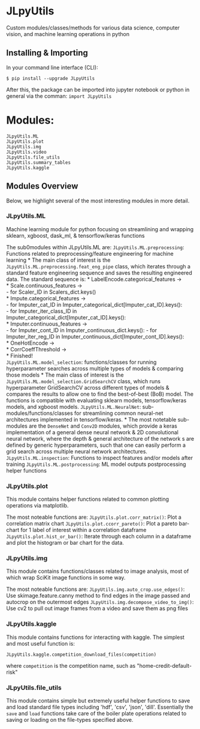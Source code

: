 # JLpyUtils
Custom modules/classes/methods for various data science, computer vision, and machine learning operations in python
    
## Installing & Importing
In your command line interface (CLI):
```
$ pip install --upgrade JLpyUtils
```
After this, the package can be imported into jupyter notebook or python in general via the comman:
```import JLpyUtils```


# Modules:
```
JLpyUtils.ML
JLpyUtils.plot
JLpyUtils.img
JLpyUtils.video
JLpyUtils.file_utils
JLpyUtils.summary_tables
JLpyUtils.kaggle
```

## Modules Overview

Below, we highlight several of the most interesting modules in more detail.

### JLpyUtils.ML
Machine learning module for python focusing on streamlining and wrapping sklearn, xgboost, dask_ml, & tensorflow/keras functions

The sub0modules within JLpyUtils.ML are:
```JLpyUtils.ML.preprocessing```: Functions related to preprocessing/feature engineering for machine learning
    * The main class of interest is the ```JLpyUtils.ML.preprocessing.feat_eng_pipe``` class, which iterates through a standard feature engineering sequence and saves the resulting engineered data. The standard sequence is:
        * LabelEncode.categorical_features ->  <br>
        * Scale.continuous_features -> <br>
            - for Scaler_ID in Scalers_dict.keys()<br>
        * Impute.categorical_features -><br>
            - for Imputer_cat_ID in Imputer_categorical_dict[Imputer_cat_ID].keys():<br>
                - for Imputer_iter_class_ID in Imputer_categorical_dict[Imputer_cat_ID].keys():<br>
        * Imputer.continuous_features -><br>
            - for Imputer_cont_ID in Imputer_continuous_dict.keys():
                - for Imputer_iter_reg_ID in Imputer_continuous_dict[Imputer_cont_ID].keys():<br>
        * OneHotEncode -><br>
        * CorrCoeffThreshold -><br>
        * Finished!<br>
```JLpyUtils.ML.model_selection```: functions/classes for running hyperparameter searches across multiple types of models & comparing those models
    * The main class of interest is the ```JLpyUtils.ML.model_selection.GridSearchCV``` class, which runs hyperparameter GridSearchCV across different types of models & compares the results to allow one to find the best-of-best (BoB) model. The functions is compatible with evaluating sklearn models, tensorflow/keras models, and xgboost models.
```JLpyUtils.ML.NeuralNet```: sub-modules/functions/classes for streamlining common neural-net architectures implemented in tensorflow/keras.
    * The most notetable sub-modules are the ```DenseNet``` and ```Conv2D``` modules, which provide a keras implementation of a general dense neural network & 2D convolutional neural network, where the depth & general architecture of the network s are defined by generic hyperparameters, such that one can easily perform a grid search across multiple neural network architectures.
```JLpyUtils.ML.inspection```: Functions to inspect features and/or models after training
```JLpyUtils.ML.postprocessing```: ML model outputs postprocessing helper functions


### JLpyUtils.plot
This module contains helper functions related to common plotting operations via matplotlib.

The most noteable functions are:
```JLpyUtils.plot.corr_matrix()```: Plot a correlation matrix chart
```JLpyUtils.plot.ccorr_pareto()```: Plot a pareto bar-chart for 1 label of interest within a correlation dataframe
```JLpyUtils.plot.hist_or_bar()```: Iterate through each column in a dataframe and plot the histogram or bar chart for the data.

### JLpyUtils.img
This module contains functions/classes related to image analysis, most of which wrap SciKit image functions in some way.

The most noteable functions are: 
```JLpyUtils.img.auto_crop.use_edges()```: Use skimage.feature.canny method to find edges in the image passed and autocrop on the outermost edges
```JLpyUtils.img.decompose_video_to_img()```: Use cv2 to pull out image frames from a video and save them as png files


### JLpyUtils.kaggle
This module contains functions for interacting with kaggle. The simplest and most useful function is:
```
JLpyUtils.kaggle.competition_download_files(competition)
```
where ```competition``` is the competition name, such as  "home-credit-default-risk"

### JLpyUtils.file_utils
This module contains simple but extremely useful helper functions to save and load standard file types including 'hdf', 'csv', 'json', 'dill'. Essentially the ```save``` and ```load``` functions take care of the boiler plate operations related to saving or loading on the file-types specified above.

